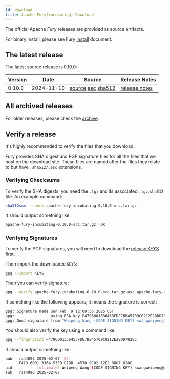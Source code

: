 ```yaml
---
id: download
title: Apache Fury(incubating) Download
---
```


The official Apache Fury releases are provided as source artifacts.

For binary install, please see Fury [install](/docs/start/install/) document.

## The latest release

The latest source release is 0.10.0:

| Version | Date | Source | Release Notes |
|---------|------------|--------|---------------|
| 0.10.0   |2024-11-10  | [source](https://www.apache.org/dyn/closer.lua/incubator/fury/0.10.0/apache-fury-0.10.0-incubating-src.tar.gz?action=download) [asc](https://downloads.apache.org/incubator/fury/0.10.0/apache-fury-0.10.0-incubating-src.tar.gz.asc) [sha512](https://downloads.apache.org/incubator/fury/0.10.0/apache-fury-0.10.0-incubating-src.tar.gz.sha512) | [release notes](https://github.com/apache/fury/releases/tag/v0.10.0) |

## All archived releases

For older releases, please check the [archive](https://archive.apache.org/dist/incubator/fury).

## Verify a release

It's highly recommended to verify the files that you download.

Fury provides SHA digest and PGP signature files for all the files that we host on the download site.
These files are named after the files they relate to but have `.sha512/.asc` extensions.

### Verifying Checksums

To verify the SHA digests, you need the `.tgz` and its associated `.tgz.sha512` file. An example command:

```bash
sha512sum --check apache-fury-incubating-0.10.0-src.tar.gz
```

It should output something like:

```bash
apache-fury-incubating-0.10.0-src.tar.gz: OK
```

### Verifying Signatures

To verify the PGP signatures, you will need to download the
[release KEYS](https://downloads.apache.org/incubator/fury/KEYS) first.

Then import the downloaded `KEYS`:

```bash
gpg --import KEYS
```

Then you can verify signature:

```bash
gpg --verify apache-fury-incubating-0.10.0-src.tar.gz.asc apache-fury-incubating-0.10.0-src.tar.gz
```

If something like the following appears, it means the signature is correct:

```bash
gpg: Signature made Sun Feb  9 12:09:36 2025 CST
gpg:                using RSA key F4796001336453FDE7BB45709C0212E28DD7828C
gpg: Good signature from "Weipeng Wang (CODE SIGNING KEY) <wangweipeng@apache.org>"
```

You should also verify the key using a command like:

```bash
gpg --fingerprint F4796001336453FDE7BB45709C0212E28DD7828C
```

It should output something like:

```bash
pub   rsa4096 2025-02-07 [SC]
      F479 6001 3364 53FD E7BB  4570 9C02 12E2 8DD7 828C
uid           [ultimate] Weipeng Wang (CODE SIGNING KEY) <wangweipeng@apache.org>
sub   rsa4096 2025-02-07 
```
